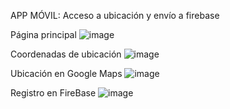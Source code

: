 APP MÓVIL: Acceso a ubicación y envío a firebase

Página principal
![image](https://github.com/dilan-flores/App-IonicGeolocation/assets/117755180/a827e0ae-27db-494d-8b2a-895c1d675cd5)

Coordenadas de ubicación
![image](https://github.com/dilan-flores/App-IonicGeolocation/assets/117755180/dc72ba4e-e0de-4395-b95e-0e8b3a35d867)

Ubicación en Google Maps
![image](https://github.com/dilan-flores/App-IonicGeolocation/assets/117755180/c493cdf7-6c16-4ec1-bb2e-344afbfb606f)

Registro en FireBase
![image](https://github.com/dilan-flores/App-IonicGeolocation/assets/117755180/bffced91-5eee-4196-8559-d360185f5585)

